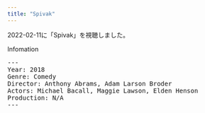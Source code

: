 ```yaml
---
title: "Spivak"
---
```

2022-02-11に「Spivak」を視聴しました。

Infomation
<pre>
---
Year: 2018
Genre: Comedy
Director: Anthony Abrams, Adam Larson Broder
Actors: Michael Bacall, Maggie Lawson, Elden Henson
Production: N/A
---
</pre>